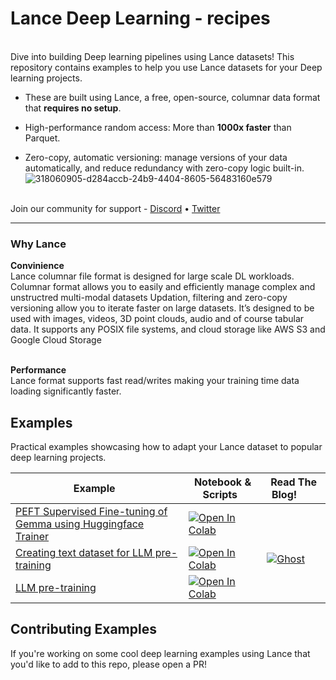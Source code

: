 # Lance Deep Learning - recipes
<br />
Dive into building Deep learning pipelines using Lance datasets!
This repository contains examples to help you use Lance datasets for your Deep learning projects.

- These are built using Lance, a free, open-source, columnar data format that **requires no setup**.

- High-performance random access: More than **1000x faster** than Parquet.

- Zero-copy, automatic versioning: manage versions of your data automatically, and reduce redundancy with zero-copy logic built-in.
![318060905-d284accb-24b9-4404-8605-56483160e579](https://github.com/lancedb/lance-deeplearning-recipes/assets/15766192/8b350bf9-726e-45b8-ba23-dc8f2043c8aa)

<br />
Join our community for support - <a href="https://discord.gg/zMM32dvNtd">Discord</a> •
<a href="https://twitter.com/lancedb">Twitter</a>

---
<h3> Why Lance </h3>
<b>Convinience</b> <br />
Lance columnar file format is designed for large scale DL workloads. Columnar format allows you to easily and efficiently manage complex and unstructred multi-modal datasets Updation, filtering and zero-copy versioning allow you to iterate faster on large datasets. It’s designed to be used with images, videos, 3D point clouds, audio and of course tabular data. It supports any POSIX file systems, and cloud storage like AWS S3 and Google Cloud Storage

<br /><b> Performance </b> <br />
Lance format supports fast read/writes making your training time data loading significantly faster.

## Examples
Practical examples showcasing how to adapt your Lance dataset to popular deep learning projects. 

| Example &nbsp; | Notebook & Scripts &nbsp; | Read The Blog!&nbsp; &nbsp; &nbsp; &nbsp;|
|-------- | ------------- | -------------   |
| [PEFT Supervised Fine-tuning of Gemma using Huggingface Trainer](/examples/sft-gemma-hindi/) | <a href="https://colab.research.google.com/github/lancedb/lance-deeplearning-recipes/blob/main/examples/sft-gemma-hindi/sft_gemma_hindi.ipynb"><img src="https://colab.research.google.com/assets/colab-badge.svg" alt="Open In Colab"></a> |
| [Creating text dataset for LLM pre-training](/examples/wikitext-llm-dataset/) | <a href="https://colab.research.google.com/github/lancedb/lance-deeplearning-recipes/blob/main/examples/wikitext-llm-dataset/wikitext-llm-dataset.ipynb"><img src="https://colab.research.google.com/assets/colab-badge.svg" alt="Open In Colab"></a> | [![Ghost](https://img.shields.io/badge/ghost-000?style=for-the-badge&logo=ghost&logoColor=%23F7DF1E)](https://blog.lancedb.com/custom-dataset-for-llm-training-using-lance/)|
| [LLM pre-training](/examples/llm-pretraining/) | <a href="https://colab.research.google.com/github/lancedb/lance-deeplearning-recipes/blob/main/examples/llm-pretraining/llm-pretraining.ipynb"><img src="https://colab.research.google.com/assets/colab-badge.svg" alt="Open In Colab"></a> |


## Contributing Examples
If you're working on some cool deep learning examples using Lance that you'd like to add to this repo, please open a PR!
